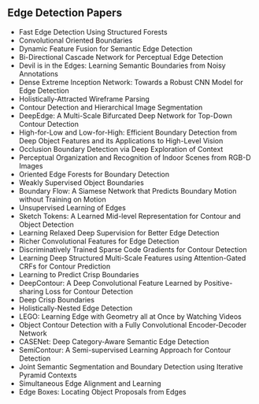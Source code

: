 <h2> Edge Detection Papers</h2>



<ul>

                             

 <li><a target="_blank" href="https://github.com/manjunath5496/Edge-Detection-Papers/blob/master/edg(1).pdf" style="text-decoration:none;">Fast Edge Detection Using Structured Forests</a></li>

 <li><a target="_blank" href="https://github.com/manjunath5496/Edge-Detection-Papers/blob/master/edg(2).pdf" style="text-decoration:none;">Convolutional Oriented Boundaries</a></li>

<li><a target="_blank" href="https://github.com/manjunath5496/Edge-Detection-Papers/blob/master/edg(3).pdf" style="text-decoration:none;">Dynamic Feature Fusion for Semantic Edge Detection</a></li>
 <li><a target="_blank" href="https://github.com/manjunath5496/Edge-Detection-Papers/blob/master/edg(4).pdf" style="text-decoration:none;">Bi-Directional Cascade Network for Perceptual Edge Detection</a></li>                              
<li><a target="_blank" href="https://github.com/manjunath5496/Edge-Detection-Papers/blob/master/edg(5).pdf" style="text-decoration:none;">Devil is in the Edges: Learning Semantic Boundaries from Noisy Annotations</a></li>
<li><a target="_blank" href="https://github.com/manjunath5496/Edge-Detection-Papers/blob/master/edg(6).pdf" style="text-decoration:none;">Dense Extreme Inception Network: Towards a Robust CNN Model for Edge Detection</a></li>
 <li><a target="_blank" href="https://github.com/manjunath5496/Edge-Detection-Papers/blob/master/edg(7).pdf" style="text-decoration:none;">Holistically-Attracted Wireframe Parsing</a></li>

 <li><a target="_blank" href="https://github.com/manjunath5496/Edge-Detection-Papers/blob/master/edg(8).pdf" style="text-decoration:none;"> Contour Detection and
Hierarchical Image Segmentation </a></li>
   <li><a target="_blank" href="https://github.com/manjunath5496/Edge-Detection-Papers/blob/master/edg(9).pdf" style="text-decoration:none;">DeepEdge: A Multi-Scale Bifurcated Deep Network for Top-Down Contour Detection</a></li>
  
   
 <li><a target="_blank" href="https://github.com/manjunath5496/Edge-Detection-Papers/blob/master/edg(10).pdf" style="text-decoration:none;">High-for-Low and Low-for-High:
Efficient Boundary Detection from Deep Object Features and its Applications to High-Level Vision</a></li>                              
<li><a target="_blank" href="https://github.com/manjunath5496/Edge-Detection-Papers/blob/master/edg(11).pdf" style="text-decoration:none;">Occlusion Boundary Detection via Deep Exploration of Context</a></li>
<li><a target="_blank" href="https://github.com/manjunath5496/Edge-Detection-Papers/blob/master/edg(12).pdf" style="text-decoration:none;">Perceptual Organization and Recognition of Indoor Scenes from RGB-D Images</a></li>
<li><a target="_blank" href="https://github.com/manjunath5496/Edge-Detection-Papers/blob/master/edg(13).pdf" style="text-decoration:none;">Oriented Edge Forests for Boundary Detection</a></li>

<li><a target="_blank" href="https://github.com/manjunath5496/Edge-Detection-Papers/blob/master/edg(14).pdf" style="text-decoration:none;">Weakly Supervised Object Boundaries</a></li>
                              
<li><a target="_blank" href="https://github.com/manjunath5496/Edge-Detection-Papers/blob/master/edg(15).pdf" style="text-decoration:none;">Boundary Flow: A Siamese Network that Predicts Boundary Motion without Training on Motion</a></li>

<li><a target="_blank" href="https://github.com/manjunath5496/Edge-Detection-Papers/blob/master/edg(16).pdf" style="text-decoration:none;">Unsupervised Learning of Edges</a></li>

  <li><a target="_blank" href="https://github.com/manjunath5496/Edge-Detection-Papers/blob/master/edg(17).pdf" style="text-decoration:none;">Sketch Tokens: A Learned Mid-level
Representation for Contour and Object Detection</a></li>   
  
<li><a target="_blank" href="https://github.com/manjunath5496/Edge-Detection-Papers/blob/master/edg(18).pdf" style="text-decoration:none;">Learning Relaxed Deep Supervision for Better Edge Detection</a></li> 

  
<li><a target="_blank" href="https://github.com/manjunath5496/Edge-Detection-Papers/blob/master/edg(19).pdf" style="text-decoration:none;">Richer Convolutional Features for Edge Detection</a></li> 

<li><a target="_blank" href="https://github.com/manjunath5496/Edge-Detection-Papers/blob/master/edg(20).pdf" style="text-decoration:none;">Discriminatively Trained Sparse Code Gradients for Contour Detection</a></li>

<li><a target="_blank" href="https://github.com/manjunath5496/Edge-Detection-Papers/blob/master/edg(21).pdf" style="text-decoration:none;">Learning Deep Structured Multi-Scale Features using Attention-Gated CRFs for Contour Prediction</a></li>
<li><a target="_blank" href="https://github.com/manjunath5496/Edge-Detection-Papers/blob/master/edg(22).pdf" style="text-decoration:none;">Learning to Predict Crisp Boundaries</a></li> 
 <li><a target="_blank" href="https://github.com/manjunath5496/Edge-Detection-Papers/blob/master/edg(23).pdf" style="text-decoration:none;">DeepContour: A Deep Convolutional Feature Learned by Positive-sharing Loss for Contour Detection</a></li> 
 

   <li><a target="_blank" href="https://github.com/manjunath5496/Edge-Detection-Papers/blob/master/edg(24).pdf" style="text-decoration:none;">Deep Crisp Boundaries</a></li>
 
   <li><a target="_blank" href="https://github.com/manjunath5496/Edge-Detection-Papers/blob/master/edg(25).pdf" style="text-decoration:none;">Holistically-Nested Edge Detection</a></li>                              
 <li><a target="_blank" href="https://github.com/manjunath5496/Edge-Detection-Papers/blob/master/edg(26).pdf" style="text-decoration:none;">LEGO: Learning Edge with Geometry all at Once by Watching Videos</a></li>
 <li><a target="_blank" href="https://github.com/manjunath5496/Edge-Detection-Papers/blob/master/edg(27).pdf" style="text-decoration:none;">Object Contour Detection with a Fully Convolutional Encoder-Decoder Network</a></li>
   
 
   <li><a target="_blank" href="https://github.com/manjunath5496/Edge-Detection-Papers/blob/master/edg(28).pdf" style="text-decoration:none;">CASENet: Deep Category-Aware Semantic Edge Detection</a></li>
 
   <li><a target="_blank" href="https://github.com/manjunath5496/Edge-Detection-Papers/blob/master/edg(29).pdf" style="text-decoration:none;">SemiContour: A Semi-supervised Learning Approach for Contour Detection </a></li>                              

  <li><a target="_blank" href="https://github.com/manjunath5496/Edge-Detection-Papers/blob/master/edg(30).pdf" style="text-decoration:none;">Joint Semantic Segmentation and Boundary Detection using Iterative Pyramid Contexts</a></li>
 
   <li><a target="_blank" href="https://github.com/manjunath5496/Edge-Detection-Papers/blob/master/edg(31).pdf" style="text-decoration:none;">Simultaneous Edge Alignment and Learning</a></li> 
    <li><a target="_blank" href="https://github.com/manjunath5496/Edge-Detection-Papers/blob/master/edg(32).pdf" style="text-decoration:none;">Edge Boxes: Locating
Object Proposals from Edges</a></li> 
</ul>
